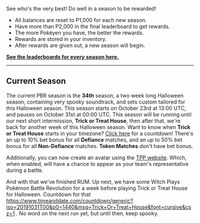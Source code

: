See who's the very best! Do well in a season to be rewarded!

* All balances are reset to P1,000 for each new season.
* Have more than P2,000 in the final leaderboard to get rewards.
* The more Pokéyen you have, the better the rewards.
* Rewards are stored in your inventory.
* After rewards are given out, a new season will begin.

[**See the leaderboards for every season here.**](https://twitchplayspokemon.tv/leaderboard)
*****
## Current Season

The current PBR season is the **34th** season, a two week long Halloween season, containing very spooky soundtrack, and sets custom tailored for this Halloween season.
This season starts on October 23rd at 13:00 UTC, and pauses on October 31st at 00:00 UTC. This season will be running until our next short intermission, **Trick or Treat House**, then after that, we're back for another week of this Halloween season.
Want to know when **Trick or Treat House** starts in your timezone? [Click here](https://www.timeanddate.com/countdown/generic?iso=20191031T00&p0=1440&msg=Trick+Or+Treat+House&font=cursive&csz=1) for a countdown!
There's an up to 10% bet bonus for all **Defiance** matches, and an up to 50% bet bonus for all **Non-Defiance** matches. **Token Matches** don't have bet bonus.

Additionally, you can now create an avatar using the [TPP website](https://twitchplayspokemon.tv/avatars). Which, when enabled, will have a chance to appear as your team's representative during a battle.

And with that we've finished RUM. Up next, we have some Witch Plays Pokémon Battle Revolution for a week before playing Trick or Treat House for Halloween. Countdown for that https://www.timeanddate.com/countdown/generic?iso=20191031T00&p0=1440&msg=Trick+Or+Treat+House&font=cursive&csz=1 . No word on the next run yet, but until then, keep spooky.